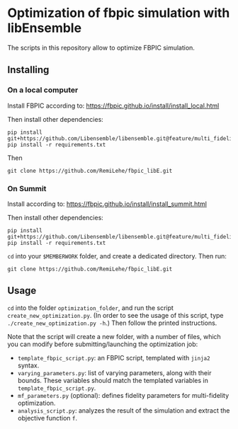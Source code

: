 # Optimization of fbpic simulation with libEnsemble

The scripts in this repository allow to optimize FBPIC simulation.

## Installing

### On a local computer

Install FBPIC according to:
https://fbpic.github.io/install/install_local.html

Then install other dependencies:
```
pip install git+https://github.com/Libensemble/libensemble.git@feature/multi_fidelity
pip install -r requirements.txt
```

Then
```
git clone https://github.com/RemiLehe/fbpic_libE.git
```

### On Summit

Install according to:
https://fbpic.github.io/install/install_summit.html

Then install other dependencies:
```
pip install git+https://github.com/Libensemble/libensemble.git@feature/multi_fidelity
pip install -r requirements.txt
```

`cd` into your `$MEMBERWORK` folder, and create a dedicated directory. Then run:
```
git clone https://github.com/RemiLehe/fbpic_libE.git
```

## Usage

`cd` into the folder `optimization_folder`, and run the script
`create_new_optimization.py`. (In order to see the usage of this script,
type `./create_new_optimization.py -h`.) Then follow the printed instructions.

Note that the script will create a new folder, with a number of files,
which you can modify before submitting/launching the optimization job:

- `template_fbpic_script.py`: an FBPIC script, templated with `jinja2` syntax.
- `varying_parameters.py`: list of varying parameters, along with their bounds. These variables should match the templated variables in `template_fbpic_script.py`.
- `mf_parameters.py` (optional): defines fidelity parameters for multi-fidelity optimization.
- `analysis_script.py`: analyzes the result of the simulation and extract the objective function `f`.
